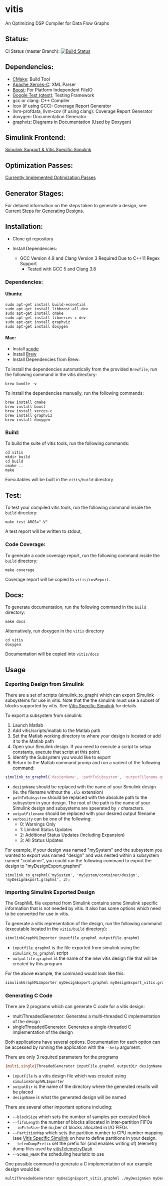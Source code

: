 # vitis
An Optimizing DSP Compiler for Data Flow Graphs

## Status:
CI Status (master Branch): [![Build Status](https://travis-ci.com/ucb-cyarp/vitis.svg?token=3DFsVQ6rTxi6J46pKtZ6&branch=master)](https://travis-ci.com/ucb-cyarp/vitis)

## Dependencies:
- [CMake](https://cmake.org): Build Tool
- [Apache Xerces-C](https://xerces.apache.org/xerces-c): XML Parser
- [Boost](https://www.boost.org/): For Platform Independent FileIO
- [Google Test (gtest)](https://github.com/google/googletest): Testing Framework
- gcc or clang: C++ Compiler
- lcov (if using GCC): Coverage Report Generator
- llvm-profdata, llvm-cov (if using clang): Coverage Report Generator
- doxygen: Documentation Generator
- graphviz: Diagrams in Documentation (Used by Doxygen)

## Simulink Frontend:
[Simulink Support & Vitis Specific Simulink](src/docs/vitis_simulink.md)

## Optimization Passes:
[Currently Implemented Optimization Passes](src/docs/optimization_passes.md)

## Generator Stages:
For detaied information on the steps taken to generate a design, see: 
[Current Steps for Generating Designs](src/docs/generator.md).

## Installation:
- Clone git repository

- Install Dependencies:
    - GCC Version 4.9 and Clang Version 3 Required Due to C++11 Regex Support
        - Tested with GCC 5 and Clang 3.8

### Dependencies:
#### Ubuntu:
  
```
sudo apt-get install build-essential
sudo apt-get install libboost-all-dev
sudo apt-get install cmake
sudo apt-get install libxerces-c-dev
sudo apt-get install graphviz
sudo apt-get install doxygen
```

#### Mac:

- Install [xcode](https://developer.apple.com/xcode)
- Install [Brew](https://brew.sh)
- Install Dependencies from Brew:

To install the dependencies automatically from the provided ``Brewfile``, run the following command in the vitis directory:

```
brew bundle -v
```

To install the dependencies manually, run the following commands:
  
```
brew install cmake
brew install boost
brew install xerces-c
brew install graphviz
brew install doxygen
```
    
### Build:
To build the suite of vitis tools, run the following commands:

```
cd vitis
mkdir build
cd build
cmake ..
make
```

Executables will be built in the ``vitis/build`` directory
    
## Test:
To test your compiled vitis tools, run the following command inside the ``build`` directory:

```
make test ARGS="-V"
```

A test report will be written to stdout,
    
### Code Coverage:
To generate a code coverage report, run the following command inside the ``build`` directory:
```
make coverage
```
    
Coverage report will be copied to ``vitis/covReport``.
    
## Docs:
To generate documentation, run the following command in the ``build`` directory:

```
make docs
```
    
Alternatively, run doxygen in the ``vitis`` directory

```
cd vitis
doxygen
```
    
Documentation will be copied into ``vitis/docs``
    
## Usage
### Exporting Design from Simulink
There are a set of scripts (simulink_to_graph) which can export Simulink subsystems for use in vitis.  Note that the 
the simulink must use a subset of blocks supported by vitis.  See [Vitis Specific Simulink](src/docs/vitis_simulink.md) 
for details.

To export a subsystem from simulink:
1. Launch Matlab
2. Add vitis/scripts/matlab to the Matlab path
3. Set the Matlab working directory to where your design is located or add it to the Matlab path
4. Open your Simulink design.  If you need to execute a script to setup constants, execute that script at this point.
5. Identify the Subsystem you would like to export
6. Return to the Matlab command promp and run a varient of the following command:

```matlab
simulink_to_graphml('designName', 'pathToSubsystem', 'outputFilename.graphml', verbosity);
```

- ``designName`` should be replaced with the name of your Simulink design (ie. the filename without the ``.slx`` extension)
- ``pathToSubsystem`` should be replaced with the absolute path to the subsystem in your design.  The root of the path is
the name of your Simulink design and subsystems are speerated by ``/`` characters.
- ``outputFilename`` should be replaced with your desired output filename
- ``verbosity`` can be one of the following:
    - 0: Warnings Only
    - 1: Limited Status Updates
    - 2: Additional Status Updates (Including Expansion)
    - 3: All Status Updates 
  
For example, if your design was named "mySystem" and the subsystem you wanted to export was named "design" and was nested
within a subsystem named "container", you could run the following command to export the design to "myDesignExport.graphml"
```
simulink_to_graphml('mySystem', 'mySystem/container/design', 'myDesignExport.graphml', 3);
```

### Importing Simulink Exported Design
The GraphML file exported from Simulink contains some Simulink specific information that is not needed by vitis.  It
also has some options which need to be converted for use in vitis.

To generate a vitis representation of the design, run the following command (executable located in the 
``vitis/build`` directory):

```bash
simulinkGraphMLImporter inputfile.graphml outputfile.graphml
```

- ``inputfile.graphml`` is the file exported from simulink using the ``simulink_to_graphml`` script
- ``outputfile.graphml`` is the name of the new vitis design file that will be created by this program

For the above example, the command would look like this:
```bash
simulinkGraphMLImporter myDesignExport.graphml myDesignExport_vitis.graphml
```

### Generating C Code
There are 2 programs which can generate C code for a vitis design:
- multiThreadedGenerator: Generates a multi-threaded C implementation of the design
- singleThreadedGenerator: Generates a single-threaded C implementation of the design

Both applications have several options.  Documentation for each option can be accessed by running the application with
the ``--help`` argument.

There are only 3 required parameters for the programs
```bash
{multi,single}ThreadedGenerator inputFile.graphml outputDir designName
```

- ``inputFile`` is a vitis design file which was created using ``simulinkGraphMLImporter``
- ``outputDir`` is the name of the directory where the generated results will be placed
- ``designName`` is what the generated design will be named

There are several other important options including:
- ``--blockSize`` which sets the number of samples per executed block
- ``--fifoLength`` the number of blocks allocated in inter-partition FIFOs
- ``--ioFifoSize`` the nu,ber of blocks allocated in I/O FIFOs
- ``--PartitionMap`` which sets the partition number to CPU number mapping (see 
  [Vitis Specific Simulink](src/docs/vitis_simulink.md) on how to define partitions in your design.
- ``--telemDumpPrefix`` set the prefix for (and enables writing of) telemetry dump files used by 
  [vitisTelemetryDash](https://github.com/ucb-cyarp/vitisTelemetryDash)
- ``--SCHED_HEUR`` the scheduling heuristic to use

One possible command to generate a C implementation of our example design would be:
```bash
multiThreadedGenerator myDesignExport_vitis.graphml ./myDesignGen myDesign --emitGraphMLSched --schedHeur DFS --blockSize 64 --fifoLength 7 --ioFifoSize 128 --partitionMap [4,4,5,20,21]
```
